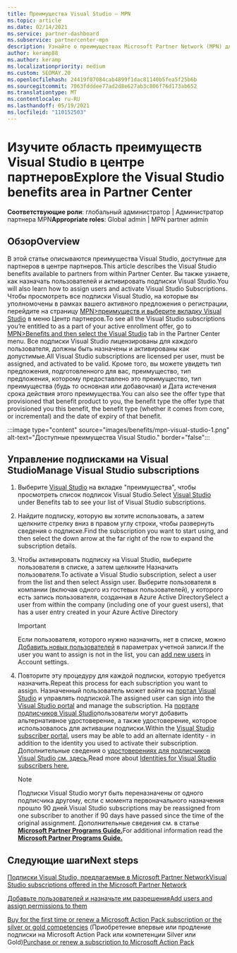 ```yaml
---
title: Преимущества Visual Studio — MPN
ms.topic: article
ms.date: 02/14/2021
ms.service: partner-dashboard
ms.subservice: partnercenter-mpn
description: Узнайте о преимуществах Microsoft Partner Network (MPN) для подписок Visual Studio
author: keramp88
ms.author: keramp
ms.localizationpriority: medium
ms.custom: SEOMAY.20
ms.openlocfilehash: 24419f07084cab4899f1dac81140b5fea5f25b6b
ms.sourcegitcommit: 7063fdddee77ad2d8e627ab3c806f76d173ab652
ms.translationtype: MT
ms.contentlocale: ru-RU
ms.lasthandoff: 05/19/2021
ms.locfileid: "110152503"
---
```

# <a name="explore-the-visual-studio-benefits-area-in-partner-center"></a><span data-ttu-id="a2dbf-103">Изучите область преимуществ Visual Studio в центре партнеров</span><span class="sxs-lookup"><span data-stu-id="a2dbf-103">Explore the Visual Studio benefits area in Partner Center</span></span>

<span data-ttu-id="a2dbf-104">**Соответствующие роли**: глобальный администратор | Администратор партнера MPN</span><span class="sxs-lookup"><span data-stu-id="a2dbf-104">**Appropriate roles**: Global admin | MPN partner admin</span></span>

## <a name="overview"></a><span data-ttu-id="a2dbf-105">Обзор</span><span class="sxs-lookup"><span data-stu-id="a2dbf-105">Overview</span></span>

<span data-ttu-id="a2dbf-106">В этой статье описываются преимущества Visual Studio, доступные для партнеров в центре партнеров.</span><span class="sxs-lookup"><span data-stu-id="a2dbf-106">This article describes the Visual Studio benefits available to partners from within Partner Center.</span></span> <span data-ttu-id="a2dbf-107">Вы также узнаете, как назначать пользователей и активировать подписки Visual Studio.</span><span class="sxs-lookup"><span data-stu-id="a2dbf-107">You will also learn how to assign users and activate Visual Studio Subscriptions.</span></span> <span data-ttu-id="a2dbf-108">Чтобы просмотреть все подписки Visual Studio, на которые вы уполномочены в рамках вашего активного предложения о регистрации, перейдите на страницу  [MPN>преимуществ и выберите вкладку Visual Studio](https://partner.microsoft.com/dashboard/mpn/membership/benefits/visualstudio) в меню Центр партнеров.</span><span class="sxs-lookup"><span data-stu-id="a2dbf-108">To see all the Visual Studio subscriptions you’re entitled to as a part of your active enrollment offer, go to  [MPN>Benefits and then select the Visual Studio](https://partner.microsoft.com/dashboard/mpn/membership/benefits/visualstudio) tab in the Partner Center menu.</span></span> <span data-ttu-id="a2dbf-109">Все подписки Visual Studio лицензированы для каждого пользователя, должны быть назначены и активированы как допустимые.</span><span class="sxs-lookup"><span data-stu-id="a2dbf-109">All Visual Studio subscriptions are licensed per user, must be assigned, and activated to be valid.</span></span> <span data-ttu-id="a2dbf-110">Кроме того, вы можете увидеть тип предложения, подготовленного для вас, преимущество, тип предложения, которому предоставлено это преимущество, тип преимущества (будь то основная или добавочная) и Дата истечения срока действия этого преимущества.</span><span class="sxs-lookup"><span data-stu-id="a2dbf-110">You can also see the offer type that provisioned that benefit product to you, the benefit type the offer type that provisioned you this benefit, the benefit type (whether it comes from core, or incremental) and the date of expiry of that benefit.</span></span>

:::image type="content" source="images/benefits/mpn-visual-studio-1.png" alt-text="Доступные преимущества Visual Studio." border="false":::

## <a name="manage-visual-studio-subscriptions"></a><span data-ttu-id="a2dbf-112">Управление подписками на Visual Studio</span><span class="sxs-lookup"><span data-stu-id="a2dbf-112">Manage Visual Studio subscriptions</span></span>

1. <span data-ttu-id="a2dbf-113">Выберите [Visual Studio](https://partner.microsoft.com/dashboard/mpn/membership/benefits/visualstudio) на вкладке "преимущества", чтобы просмотреть список подписок Visual Studio.</span><span class="sxs-lookup"><span data-stu-id="a2dbf-113">Select [Visual Studio](https://partner.microsoft.com/dashboard/mpn/membership/benefits/visualstudio) under Benefits tab to see your list of Visual Studio subscriptions.</span></span>

2. <span data-ttu-id="a2dbf-114">Найдите подписку, которую вы хотите использовать, а затем щелкните стрелку вниз в правом углу строки, чтобы развернуть сведения о подписке.</span><span class="sxs-lookup"><span data-stu-id="a2dbf-114">Find the subscription you want to start using, and then select the down arrow at the far right of the row to expand the subscription details.</span></span>

3. <span data-ttu-id="a2dbf-115">Чтобы активировать подписку на Visual Studio, выберите пользователя в списке, а затем щелкните Назначить пользователя.</span><span class="sxs-lookup"><span data-stu-id="a2dbf-115">To activate a Visual Studio subscription, select a user from the list and then select Assign user.</span></span> <span data-ttu-id="a2dbf-116">Выберите пользователя в компании (включая одного из гостевых пользователей), у которого есть запись пользователя, созданная в Azure Active Directory</span><span class="sxs-lookup"><span data-stu-id="a2dbf-116">Select a user from within the company (including one of your guest users), that has a user entry created in your Azure Active Directory</span></span>

   > [!IMPORTANT]
   > <span data-ttu-id="a2dbf-117">Если пользователя, которого нужно назначить, нет в списке, можно [Добавить новых пользователей](create-user-accounts-and-set-permissions.md) в параметрах учетной записи.</span><span class="sxs-lookup"><span data-stu-id="a2dbf-117">If the user you want to assign is not in the list, you can [add new users](create-user-accounts-and-set-permissions.md) in Account settings.</span></span>

4. <span data-ttu-id="a2dbf-118">Повторите эту процедуру для каждой подписки, которую требуется назначить.</span><span class="sxs-lookup"><span data-stu-id="a2dbf-118">Repeat this process for each subscription you want to assign.</span></span> <span data-ttu-id="a2dbf-119">Назначенный пользователь может войти на [портал Visual Studio](https://my.visualstudio.com/) и управлять подпиской.</span><span class="sxs-lookup"><span data-stu-id="a2dbf-119">The assigned user can sign into the [Visual Studio portal](https://my.visualstudio.com/) and manage the subscription.</span></span> <span data-ttu-id="a2dbf-120">На [портале подписчиков Visual Studio](https://my.visualstudio.com/?wt.mc_id=o%7Emsft%7Edocs)пользователи могут добавить альтернативное удостоверение, а также удостоверение, которое использовалось для активации подписки.</span><span class="sxs-lookup"><span data-stu-id="a2dbf-120">Within the [Visual Studio subscriber portal](https://my.visualstudio.com/?wt.mc_id=o%7Emsft%7Edocs), users may be able to add an alternate identity - in addition to the identity you used to activate their subscription.</span></span> <span data-ttu-id="a2dbf-121">Дополнительные сведения о [удостоверениях для подписчиков Visual Studio см. здесь.](/visualstudio/subscriptions/vs-alternate-identity)</span><span class="sxs-lookup"><span data-stu-id="a2dbf-121">Read more about [Identities for Visual Studio subscribers here.](/visualstudio/subscriptions/vs-alternate-identity)</span></span>

   > [!Note]
   > <span data-ttu-id="a2dbf-122">Подписки Visual Studio могут быть переназначены от одного подписчика другому, если с момента первоначального назначения прошло 90 дней.</span><span class="sxs-lookup"><span data-stu-id="a2dbf-122">Visual Studio subscriptions may be reassigned from one subscriber to another if 90 days have passed since the time of the original assignment.</span></span> <span data-ttu-id="a2dbf-123">Дополнительные сведения см. в статье **[Microsoft Partner Programs Guide.](https://aka.ms/partner-benefits-use-guide)**</span><span class="sxs-lookup"><span data-stu-id="a2dbf-123">For additional information read the **[Microsoft Partner Programs Guide.](https://aka.ms/partner-benefits-use-guide)**</span></span>

## <a name="next-steps"></a><span data-ttu-id="a2dbf-124">Следующие шаги</span><span class="sxs-lookup"><span data-stu-id="a2dbf-124">Next steps</span></span>

[<span data-ttu-id="a2dbf-125">Подписки Visual Studio, предлагаемые в Microsoft Partner Network</span><span class="sxs-lookup"><span data-stu-id="a2dbf-125">Visual Studio subscriptions offered in the Microsoft Partner Network</span></span>](/visualstudio/subscriptions/program-mpn)

[<span data-ttu-id="a2dbf-126">Добавьте пользователей и назначьте им разрешения</span><span class="sxs-lookup"><span data-stu-id="a2dbf-126">Add users and assign permissions to them</span></span>](create-user-accounts-and-set-permissions.md)

<span data-ttu-id="a2dbf-127">[Buy for the first time or renew a Microsoft Action Pack subscription or the silver or gold competencies](mpn-get-action-pack.md) (Приобретение впервые или продление подписки на Microsoft Action Pack или компетенции Silver или Gold)</span><span class="sxs-lookup"><span data-stu-id="a2dbf-127">[Purchase or renew a subscription to Microsoft Action Pack](mpn-get-action-pack.md)</span></span>
